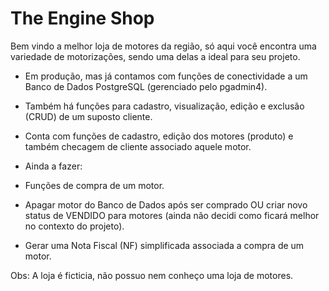 
# The Engine Shop

Bem vindo a melhor loja de motores da região, só aqui você encontra uma variedade de motorizações, sendo uma delas a ideal para seu projeto.

* Em produção, mas já contamos com funções de conectividade a um Banco de Dados PostgreSQL (gerenciado pelo pgadmin4).
* Também há funções para cadastro, visualização, edição e exclusão (CRUD) de um suposto cliente.
* Conta com funções de cadastro, edição dos motores (produto) e também checagem de cliente associado aquele motor.



* Ainda a fazer:

* Funções de compra de um motor.

* Apagar motor do Banco de Dados após ser comprado OU criar novo status de VENDIDO para motores (ainda não decidi como ficará melhor no contexto do projeto).

* Gerar uma Nota Fiscal (NF) simplificada associada a compra de um motor.



Obs: A loja é ficticia, não possuo nem conheço uma loja de motores.